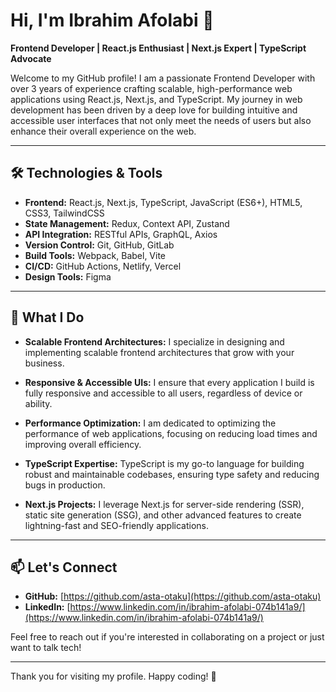 # Hi, I'm Ibrahim Afolabi 👋

**Frontend Developer | React.js Enthusiast | Next.js Expert | TypeScript Advocate**

Welcome to my GitHub profile! I am a passionate Frontend Developer with over 3 years of experience crafting scalable, high-performance web applications using React.js, Next.js, and TypeScript. My journey in web development has been driven by a deep love for building intuitive and accessible user interfaces that not only meet the needs of users but also enhance their overall experience on the web.

---

## 🛠️ **Technologies & Tools**

- **Frontend:** React.js, Next.js, TypeScript, JavaScript (ES6+), HTML5, CSS3, TailwindCSS
- **State Management:** Redux, Context API, Zustand
- **API Integration:** RESTful APIs, GraphQL, Axios
- **Version Control:** Git, GitHub, GitLab
- **Build Tools:** Webpack, Babel, Vite
- **CI/CD:** GitHub Actions, Netlify, Vercel
- **Design Tools:** Figma

---

## 🚀 **What I Do**

- **Scalable Frontend Architectures:** I specialize in designing and implementing scalable frontend architectures that grow with your business.
  
- **Responsive & Accessible UIs:** I ensure that every application I build is fully responsive and accessible to all users, regardless of device or ability.
  
- **Performance Optimization:** I am dedicated to optimizing the performance of web applications, focusing on reducing load times and improving overall efficiency.
  
- **TypeScript Expertise:** TypeScript is my go-to language for building robust and maintainable codebases, ensuring type safety and reducing bugs in production.

- **Next.js Projects:** I leverage Next.js for server-side rendering (SSR), static site generation (SSG), and other advanced features to create lightning-fast and SEO-friendly applications.

---

## 📫 **Let's Connect**

- **GitHub:** [https://github.com/asta-otaku](https://github.com/asta-otaku)
- **LinkedIn:** [https://www.linkedin.com/in/ibrahim-afolabi-074b141a9/](https://www.linkedin.com/in/ibrahim-afolabi-074b141a9/)

Feel free to reach out if you're interested in collaborating on a project or just want to talk tech!

---

Thank you for visiting my profile. Happy coding! 🚀
